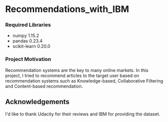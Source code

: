 # Recommendations_with_IBM

### Required Libraries

- numpy 1.15.2
- pandas 0.23.4
- scikit-learn 0.20.0

### Project Motivation
Recommendation systems are the key to many online markets. In this project, I tried to recommend articles to the target user based on recommendation systems such as Knowledge-based, Collaborative Filtering and Content-based recommendation.

## Acknowledgements
I'd like to thank Udacity for their reviews and IBM for providing the dataset.
